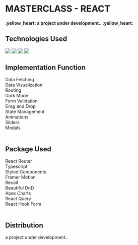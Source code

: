 # MASTERCLASS - REACT
<h4>:yellow_heart:  a project under development..  :yellow_heart:</h4>
<h2>Technologies Used</h2>
<img src="https://img.shields.io/badge/React-61DAFB?style=flat&logo=React&logoColor=white"/>
<img src="https://img.shields.io/badge/Typescript-61DAFB?style=flat&logo=Typescript&logoColor=white"/>
<img src="https://img.shields.io/badge/Recoil-1572B6?style=flat&logo=recoil&logoColor=black" />
<img src="https://img.shields.io/badge/Framer Motion-339933?style=flat&logo=FramerMotion&logoColor=white"/>



<h2>Implementation Function</h2>
Data Fetching
<br>
Data Visualization
<br>
Routing
<br>
Dark Mode
<br>
Form Validation
<br>
Drag and Drop
<br>
State Management
<br>
Animations
<br>
Sliders
<br>
Modals
<br>
<br>



<h2>Package Used</h2>
React Router
<br>
Typescript
<br>
Styled Components
<br>
Framer Motion
<br>
Recoil
<br>
Beautiful DnD
<br>
Apex Charts
<br>
React Query
<br>
React Hook Form
<br>
<br>

<h2>Distribution</h2>
a project under development..




